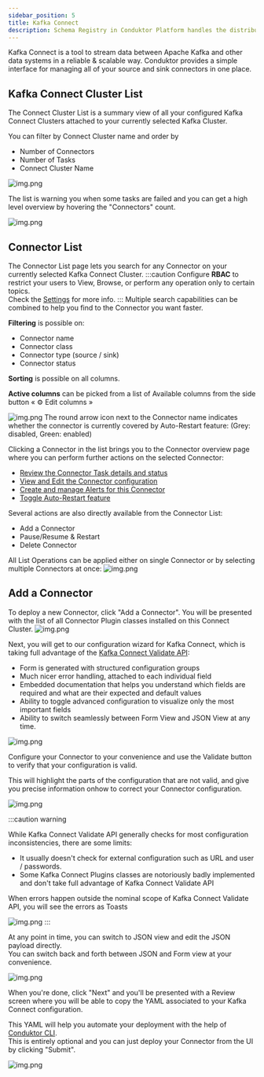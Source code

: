 ```yaml
---
sidebar_position: 5
title: Kafka Connect
description: Schema Registry in Conduktor Platform handles the distribution and synchronization of schemas to the producer and consumer for Kafka.
---
```


Kafka Connect is a tool to stream data between Apache Kafka and other data systems in a reliable & scalable way. Conduktor provides a simple interface for managing all of your source and sink connectors in one place.

## Kafka Connect Cluster List

The Connect Cluster List is a summary view of all your configured Kafka Connect Clusters attached to your currently selected Kafka Cluster.

You can filter by Connect Cluster name and order by 
- Number of Connectors
- Number of Tasks
- Connect Cluster Name

![img.png](img/connect-cluster-list.png)

The list is warning you when some tasks are failed and you can get a high level overview by hovering the "Connectors" count.

![img.png](img/connect-cluster-tooltip.png)

## Connector List

The Connector List page lets you search for any Connector on your currently selected Kafka Connect Cluster.
:::caution
Configure **RBAC** to restrict your users to View, Browse, or perform any operation only to certain topics.  
Check the [Settings](https://docs.conduktor.io/platform/admin/rbac/) for more info.
:::
Multiple search capabilities can be combined to help you find to the Connector you want faster.

**Filtering** is possible on:

- Connector name
- Connector class
- Connector type (source / sink)
- Connector status

**Sorting** is possible on all columns.

**Active columns** can be picked from a list of Available columns from the side button « ⚙️ Edit columns »



![img.png](img/connector-list.png)
The round arrow icon next to the Connector name indicates whether the connector is currently covered by Auto-Restart feature: (Grey: disabled, Green: enabled)


Clicking a Connector in the list brings you to the Connector overview page where you can perform further actions on the selected Connector:
- [Review the Connector Task details and status](connector-overview)
- [View and Edit the Connector configuration](connector-config)
- [Create and manage Alerts for this Connector](connector-alerts)
- [Toggle Auto-Restart feature](connector-autorestart)

Several actions are also directly available from the Connector List:
- Add a Connector
- Pause/Resume & Restart
- Delete Connector

All List Operations can be applied either on single Connector or by selecting multiple Connectors at once:
![img.png](img/connector-list-multi-select.png)


## Add a Connector

To deploy a new Connector, click "Add a Connector". You will be presented with the list of all Connector Plugin classes installed on this Connect Cluster.
![img.png](img/connector-add-classes.png)

Next, you will get to our configuration wizard for Kafka Connect, which is taking full advantage of the [Kafka Connect Validate API](https://docs.confluent.io/platform/current/connect/references/restapi.html#put--connector-plugins-(string-name)-config-validate):

- Form is generated with structured configuration groups
- Much nicer error handling, attached to each individual field
- Embedded documentation that helps you understand which fields are required and what are their expected and default values
- Ability to toggle advanced configuration to visualize only the most important fields
- Ability to switch seamlessly between Form View and JSON View at any time. 

![img.png](img/connector-add-form-initial.png)

Configure your Connector to your convenience and use the Validate button to verify that your configuration is valid. 

This will highlight the parts of the configuration that are not valid, and give you precise information onhow to correct your Connector configuration.

![img.png](img/connector-add-form-invalid.png)

:::caution warning

While Kafka Connect Validate API generally checks for most configuration inconsistencies, there are some limits:
- It usually doesn't check for external configuration such as URL and user / passwords.
- Some Kafka Connect Plugins classes are notoriously badly implemented and don't take full advantage of Kafka Connect Validate API

When errors happen outside the nominal scope of Kafka Connect Validate API, you will see the errors as Toasts

![img.png](img/connector-add-invalid-toast.png)
:::

At any point in time, you can switch to JSON view and edit the JSON payload directly.  
You can switch back and forth between JSON and Form view at your convenience.

![img.png](img/connector-add-json.png)

When you're done, click "Next" and you'll be presented with a Review screen where you will be able to copy the YAML associated to your Kafka Connect configuration.

This YAML will help you automate your deployment with the help of [Conduktor CLI](/platform/reference/cli-reference/).  
This is entirely optional and you can just deploy your Connector from the UI by clicking "Submit".


![img.png](img/connector-add-review.png)

